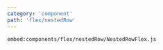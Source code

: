 ```yaml
---
category: 'component'
path: 'flex/nestedRow'
---
```


`embed:components/flex/nestedRow/NestedRowFlex.js`
